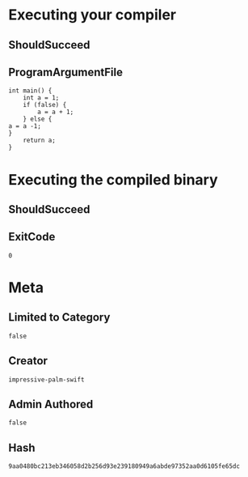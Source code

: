 # Executing your compiler

## ShouldSucceed

## ProgramArgumentFile

```
int main() {
    int a = 1;
    if (false) {
        a = a + 1;
    } else {
a = a -1;
}
    return a;
}

```

# Executing the compiled binary

## ShouldSucceed

## ExitCode

```
0
```

# Meta

## Limited to Category

```
false
```

## Creator

```
impressive-palm-swift
```

## Admin Authored

```
false
```

## Hash

```
9aa0480bc213eb346058d2b256d93e239180949a6abde97352aa0d6105fe65dc
```
